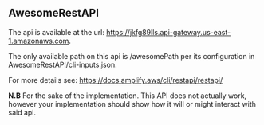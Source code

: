## AwesomeRestAPI

The api is available at the url: https://jkfg89lls.api-gateway.us-east-1.amazonaws.com.

The only available path on this api is /awesomePath per its configuration in AwesomeRestAPI/cli-inputs.json.

For more details see: https://docs.amplify.aws/cli/restapi/restapi/

**N.B**
For the sake of the implementation. This API does not actually work, however your implementation should show how it will or might interact with said api.